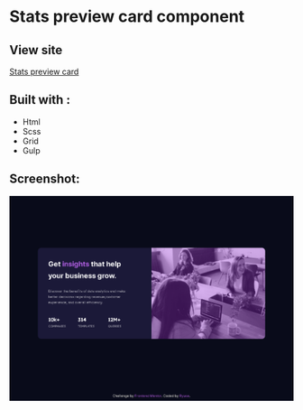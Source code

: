 # **Stats preview card component**

##  View site

[Stats preview card](https://ryuse-stats-preview-card.netlify.app/)


## Built with : 
- Html
- Scss
- Grid
- Gulp

## Screenshot:

![Design preview for the Stats preview card component coding challenge](screen/127.0.0.1_5500_public_index.html.png)

